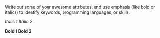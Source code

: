 Write out some of your awesome attributes, and use emphasis (like bold or italics) to identify keywords, programming languages, or skills. 

*Italic 1*
_Italic 2_

**Bold 1**
__Bold 2__
